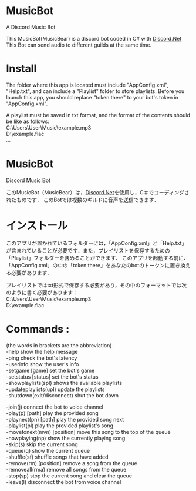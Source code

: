 # MusicBot
A Discord Music Bot

This MusicBot(MusicBear) is a discord bot coded in C# with [Discord.Net](https://github.com/discord-net/Discord.Net)
This Bot can send audio to different guilds at the same time.

# Install
The folder where this app is located must include "AppConfig.xml", "Help.txt", and can include a "Playlist" folder to store playlists. 
Before you launch this app, you should replace "token there" to your bot's token in "AppConfig.xml".

A playlist must be saved in txt format, and the format of the contents should be like as follows:  
C:\Users\User\Music\example.mp3  
D:\example.flac  
...  

# MusicBot
Discord Music Bot

このMusicBot（MusicBear）は，[Discord.Net](https://github.com/discord-net/Discord.Net)を使用し，C＃でコーディングされたものです．
このBotでは複数のギルドに音声を送信できます．

# インストール
このアプリが置かれているフォルダーには，「AppConfig.xml」と「Help.txt」が含まれていることが必要です．また，プレイリストを保存するための「Playlist」フォルダーを含めることができます．
このアプリを起動する前に、「AppConfig.xml」の中の「token there」をあなたのbotのトークンに置き換える必要があります．

プレイリストではtxt形式で保存する必要があり，その中のフォーマットでは次のように書く必要があります：  
C:\Users\User\Music\example.mp3  
D:\example.flac  

# Commands :
(the words in brackets are the abbreviation)  
-help   show the help message  
-ping   check the bot's latency  
-userinfo   show the user's info  
-setgame [game]   set the bot's game  
-setstatus [status]   set the bot's status  
-showplaylists(spl)   shows the available playlists  
-updateplaylists(upl)   update the playlists  
-shutdown(exit/disconnect)   shut the bot down  

-join(j)   connect the bot to voice channel  
-play(p) [path]   play the provided song  
-playnext(pn) [path]   play the provided song next  
-playlist(pl)   play the provided playlist's song  
-movetonext(mvn) [position]   move this song to the top of the queue  
-nowplaying(np)   show the currently playing song  
-skip(s)   skip the current song  
-queue(q)   show the current queue  
-shuffle(sf)   shuffle songs that have added  
-remove(rm) [position]   remove a song from the queue  
-removeall(rma)   remove all songs from the queue  
-stop(sp)   stop the current song and clear the queue  
-leave(l)   disconnect the bot from voice channel  
